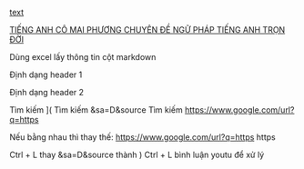 <!-- JPG PNG FLV WMA -->

[text](<contents/20 Bài học cần thiết cho ngày đầu tiên đi làm/20 Bài học cần thiết cho ngày đầu tiên đi làm.md>)

<!-- TOEIC-PREP -->

[TIẾNG ANH CÔ MAI PHƯƠNG CHUYÊN ĐỀ NGỮ PHÁP TIẾNG ANH TRỌN ĐỜI](<contents/TIẾNG ANH CÔ MAI PHƯƠNG CHUYÊN ĐỀ NGỮ PHÁP TIẾNG ANH TRỌN ĐỜI/TIẾNG ANH CÔ MAI PHƯƠNG CHUYÊN ĐỀ NGỮ PHÁP TIẾNG ANH TRỌN ĐỜI.md>)

<!-- -->

<!-- start Chrome https://www.youtubepp.com/watch?v= -->

<!-- -->

Dùng excel lấy thông tin cột markdown

Định dạng header 1

Định dạng header 2

Tìm kiếm ](
Tìm kiếm &sa=D&source
Tìm kiếm https://www.google.com/url?q=https

Nếu bằng nhau thì thay thế:
https://www.google.com/url?q=https
https

Ctrl + L thay &sa=D&source thành )
Ctrl + L bình luận youtu để xử lý

<!-- 22 9 Nghia - -->
